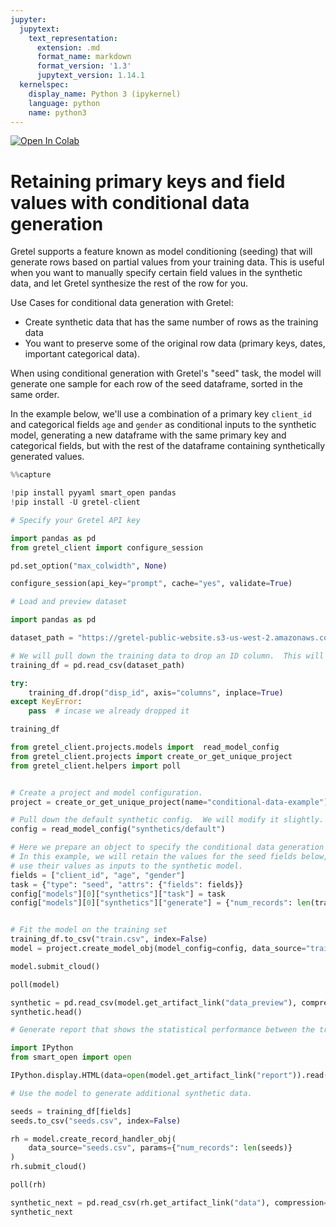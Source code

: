```yaml
---
jupyter:
  jupytext:
    text_representation:
      extension: .md
      format_name: markdown
      format_version: '1.3'
      jupytext_version: 1.14.1
  kernelspec:
    display_name: Python 3 (ipykernel)
    language: python
    name: python3
---
```


<!-- #region colab_type="text" id="view-in-github" -->
<a href="https://colab.research.google.com/github/gretelai/gretel-blueprints/blob/main/docs/notebooks/retain_values_with_conditional_data_generation.ipynb" target="_parent"><img src="https://colab.research.google.com/assets/colab-badge.svg" alt="Open In Colab"/></a>

<!-- #endregion -->

<!-- #region id="UTRxpSlaczHY" -->
# Retaining primary keys and field values with conditional data generation

Gretel supports a feature known as model conditioning (seeding) that will generate rows based on partial values from your training data. This is useful when you want to manually specify certain field values in the synthetic data, and let Gretel synthesize the rest of the row for you.

Use Cases for conditional data generation with Gretel:

- Create synthetic data that has the same number of rows as the training data
- You want to preserve some of the original row data (primary keys, dates, important categorical data).

When using conditional generation with Gretel's "seed" task, the model will generate one sample for each row of the seed dataframe, sorted in the same order.

In the example below, we'll use a combination of a primary key `client_id` and categorical fields `age` and `gender` as conditional inputs to the synthetic model, generating a new dataframe with the same primary key and categorical fields, but with the rest of the dataframe containing synthetically generated values.

<!-- #endregion -->

```python id="VEM6kjRsczHd"
%%capture

!pip install pyyaml smart_open pandas
!pip install -U gretel-client
```

```python id="ZQ-TmAdwczHd"
# Specify your Gretel API key

import pandas as pd
from gretel_client import configure_session

pd.set_option("max_colwidth", None)

configure_session(api_key="prompt", cache="yes", validate=True)

```

```python id="YMg9nX6SczHe"
# Load and preview dataset

import pandas as pd

dataset_path = "https://gretel-public-website.s3-us-west-2.amazonaws.com/datasets/customer_finance_data.csv"

# We will pull down the training data to drop an ID column.  This will help give us a better model.
training_df = pd.read_csv(dataset_path)

try:
    training_df.drop("disp_id", axis="columns", inplace=True)
except KeyError:
    pass  # incase we already dropped it

training_df

```

```python id="tvKsT56cjOFO"
from gretel_client.projects.models import  read_model_config
from gretel_client.projects import create_or_get_unique_project
from gretel_client.helpers import poll


# Create a project and model configuration.
project = create_or_get_unique_project(name="conditional-data-example")

# Pull down the default synthetic config.  We will modify it slightly.
config = read_model_config("synthetics/default")

# Here we prepare an object to specify the conditional data generation task.
# In this example, we will retain the values for the seed fields below,
# use their values as inputs to the synthetic model.
fields = ["client_id", "age", "gender"]
task = {"type": "seed", "attrs": {"fields": fields}}
config["models"][0]["synthetics"]["task"] = task
config["models"][0]["synthetics"]["generate"] = {"num_records": len(training_df)}


# Fit the model on the training set
training_df.to_csv("train.csv", index=False)
model = project.create_model_obj(model_config=config, data_source="train.csv")

model.submit_cloud()

poll(model)

synthetic = pd.read_csv(model.get_artifact_link("data_preview"), compression="gzip")
synthetic.head()

```

```python id="He82umP5jOFP"
# Generate report that shows the statistical performance between the training and synthetic data

import IPython
from smart_open import open

IPython.display.HTML(data=open(model.get_artifact_link("report")).read(), metadata=dict(isolated=True))

```

```python id="VJMSsKsJj52c"
# Use the model to generate additional synthetic data.

seeds = training_df[fields]
seeds.to_csv("seeds.csv", index=False)

rh = model.create_record_handler_obj(
    data_source="seeds.csv", params={"num_records": len(seeds)}
)
rh.submit_cloud()

poll(rh)

synthetic_next = pd.read_csv(rh.get_artifact_link("data"), compression="gzip")
synthetic_next

```

